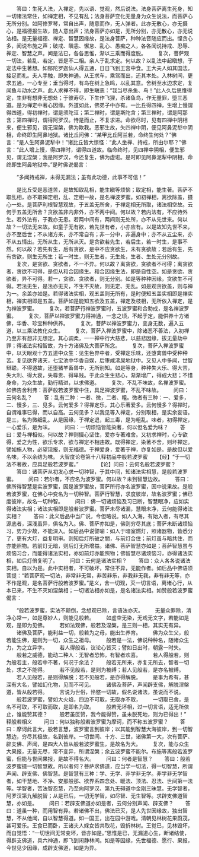 <!-- { "loadSidebar": true } -->
　　答曰：生死人法，入禅定，先以语、觉观，然后说法。法身菩萨离生死身，知一切诸法常住，如禅定相，不见有乱；法身菩萨变化无量身为众生说法，而菩萨心无所分别。如阿修罗琴，常自出声，随意而作，无人弹者。此亦无散心，亦无摄心，是福德报生故，随人意出声；法身菩萨亦如是，无所分别，亦无散心，亦无说法相。是无量福德、禅定、智慧因缘故，是法身菩萨，种种法音随应而出。悭贪心多，闻说布施之声；破戒、瞋恚、懈怠、乱心、愚痴之人，各各闻说持戒、忍辱、禅定、智慧之声。闻是法已，各各思惟，渐以三乘而得度脱。
　　复次，菩萨观一切法，若乱、若定，皆是不二相。余人于乱求定。何以故？以乱法中起瞋想，于定法中生著想。如郁陀罗迦仙人得五通，日日飞到王宫中食。王大夫人如其国法，接足而礼。夫人手触，即失神通。从王求车，乘驾而出，还其本处。入林树间，更求五通，一心专至；垂当得时，有鸟在树上急鸣，以乱其意。舍树至水边求定，复闻鱼斗动水之声。此人求禅不得，即生瞋恚：“我当尽杀鱼、鸟！”此人久后思惟得定，生非有想非无想处；于彼寿尽，下生作飞狸，杀诸鱼鸟，作无量罪，堕三恶道。是为禅定中著心因缘。外道如此，佛弟子中亦有。一比丘得四禅，生增上慢谓得四道，得初禅时，谓是须陀洹；第二禅时，谓是斯陀含；第三禅时，谓是阿那含；第四禅时，谓得阿罗汉。恃是而止，不复求进。命欲尽时，见有四禅中阴相来，便生邪见，谓无涅槃，佛为欺我。恶邪生故，失四禅中阴，便见阿鼻泥犁中阴相，命终即生阿鼻地狱。诸比丘问佛：“某甲比丘阿兰若，命终生何处？”佛言：“是人生阿鼻泥犁中！”诸比丘皆大惊怪：“此人坐禅、持戒，所由尔耶？”佛言：“此人增上慢，得四禅时，谓得四道故。临命终时，见四禅中阴相，便生邪见，谓无涅槃；我是阿罗汉，今还复生，佛为虚诳。是时即见阿鼻泥犁中阴相，命终即生阿鼻地狱中。”是时佛说偈言：

　　“多闻持戒禅，未得无漏法；虽有此功德，此事不可信！”

　　是比丘受是恶道苦，是故知取乱相，能生瞋等烦恼；取定相，能生著。菩萨不取乱相，亦不取禅定相，乱、定相一故，是名禅波罗蜜。如初禅相，离欲除盖，摄心一处。是菩萨利根智慧观故，于五盖无所舍，于禅定相无所取，诸法相空故。云何于五盖无所舍？贪欲盖非内非外，亦不两中间。何以故？若内法有，不应待外生。若外法有，于我亦无患。若两中间有，两间则无处所，亦不从先世来。何以故？一切法无来故。如童子无有欲，若先世有者，小亦应有。以是故知先世不来，亦不至后世；不从诸方来，亦不常自有；非一分中，非遍身中；亦不从五尘来，亦不从五情出。无所从生，无所从灭。是贪欲若先生，若后生，若一时生，是事不然。何以故？若先有生，后有贪欲，是中不应贪欲生，未有贪欲故；若后有生，先有贪欲，则生无所生；若一时生，则无生者，无生处，生者、生处无分别故。
　　复次，是贪欲、贪欲者，不一不异。何以故？离贪欲，贪欲者不可得；离贪欲者，贪欲不可得，是但从和合因缘生。和合因缘生法，即是自性空。如是贪欲、贪欲者，异不可得。若一，贪欲、贪欲者，则无分别。如是等种种因缘，贪欲生不可得。若法无生，是法亦无灭，不生不灭故，则无定、无乱。如是观贪欲盖，则与禅为一。余盖亦如是。若得诸法实相，观五盖则无所有，是时便知五盖实相即是禅实相，禅实相即是五盖。菩萨如是能知五欲及五盖，禅定及枝相，无所依入禅定，是为禅波罗蜜。
　　复次，若菩萨行禅波罗蜜时，五波罗蜜和合助成，是名禅波罗蜜。
　　复次，菩萨以禅波罗蜜力得神通，一念之顷，不起于定，能供养十方诸佛，华香、珍宝种种供养。
　　复次，菩萨以禅波罗蜜力，变身无数，遍入五道，以三乘法教化众生。
　　复次，菩萨入禅波罗蜜中，除诸恶不善法，入初禅乃至非有想非无想定。其心调柔，一一禅中行大慈悲，以慈悲因缘，拔无量劫中罪；得诸法实相智故，为十方诸佛及大菩萨所念。
　　复次，菩萨入禅波罗蜜中，以天眼观十方五道中众生：见生色界中者，受禅定乐味，还堕禽兽中受种种苦。复见欲界诸天，七宝池中华香自娱，后堕咸沸屎地狱中。又见人中多闻，世智辩聪，不得道故，还堕猪羊畜兽中，无所别知。如是等身，种种失大乐、得大苦，失大利、得大衰，失尊贵、得卑贱。于此众生生悲心，渐渐增广，得成大悲；不惜身命，为众生故，勤行精进，以求佛道。
　　复次，不乱不味故，名禅波罗蜜。如佛告舍利弗：菩萨般若波罗蜜中住，具足禅波罗蜜，不乱不味故。
　　问曰：云何名乱？
　　答：乱有二种：一者、微，二者、粗。微者有三种：一、爱多，二、慢多，三、见多。云何爱多？得禅定乐，其心乐著爱多。云何慢多？得禅时，自谓难事已得，而以自高。云何见多？以我见等入禅定，分别取相，是实余妄语。是三，名为微细乱。从是因缘，于禅定退，起三毒，是为粗乱。味者，初得禅定，一心爱乐，是为味。
　　问曰：一切烦恼皆能染著，何以但名爱为味？
　　答曰：爱与禅相似。何以故？禅则摄心坚住，爱亦专著难舍。又初求禅时，心专欲得，爱之为性，欲乐专求，欲与禅定不相违故。既得禅定，染著不舍，则坏禅定。譬如施人物，必望现报，则无福德。于禅爱身，爱著于禅，亦复如是。是故但以爱名味，不以余结为味。
大智度论卷第十八释初品中般若波罗蜜
　　【经】“于一切法不著故，应具足般若波罗蜜。”　　
　　【论】问曰：云何名般若波罗蜜？
　　答曰：诸菩萨从初发心求一切种智，于其中间，知诸法实相慧，是般若波罗蜜。
　　问曰：若尔者，不应名为波罗蜜。何以故？未到智慧边故。
　　答曰：佛所得智慧是实波罗蜜，因是波罗蜜故，菩萨所行亦名波罗蜜，因中说果故。是般若波罗蜜，在佛心中变名为一切种智。菩萨行智慧，求度彼岸，故名波罗蜜；佛已度彼岸，故名一切种智。
　　问曰：佛一切诸烦恼及习已断，智慧眼净，应如实得诸法实相；诸法实相即是般若波罗蜜。菩萨未尽诸漏，慧眼未净，云何能得诸法实相？
　　答曰：此义后品中当广说，今但略说。如人入海，有始入者，有尽其源底者，深浅虽异，俱名为入。佛、菩萨亦如是，佛则穷尽其底；菩萨未断诸烦恼习，势力少故，不能深入。如后品中说譬喻：如人于暗室燃灯，照诸器物，皆悉分了，更有大灯，益复明审。则知后灯所破之闇，与前灯合住；前灯虽与暗共住，而亦能照物。若前灯无暗，则后灯无所增益。诸佛、菩萨智慧亦如是；菩萨智慧虽与烦恼习合，而能得诸法实相，亦如前灯亦能照物；佛智慧尽诸烦恼习，亦得诸法实相，如后灯倍复明了。
　　问曰：云何是诸法实相？
　　答曰：众人各各说诸法实相，自以为是。此中实相者，不可破坏，常住不异，无能作者。如后品中佛语须菩提：“若菩萨观一切法，非常非无常，非苦非乐，非我非无我，非有非无等，亦不作是观，是名菩萨行般若波罗蜜。”是义，舍一切观，灭一切言语，离诸心行，从本已来，不生不灭如涅槃相；一切诸法相亦如是，是名诸法实相。如赞般若波罗蜜偈言：

　　“般若波罗蜜，实法不颠倒，念想观已除，言语法亦灭。
　　无量众罪除，清净心常一，如是尊妙人，则能见般若。
　　如虚空无染，无戏无文字，若能如是观，是即为见佛。
　　若如法观佛，般若及涅槃，是三则一相，其实无有异。
　　诸佛及菩萨，能利益一切，般若为之母，能出生养育。
　　佛为众生父，般若能生佛，是则为一切，众生之祖母。
　　般若是一法，佛说种种名，随诸众生力，为之立异字。
　　若人得般若，议论心皆灭；譬如日出时，朝露一时失。
　　般若之威德，能动二种人：无智者恐怖，有智者欢喜。
　　若人得般若，则为般若主，般若中不著，何况于余法？
　　般若无所来，亦复无所去，智者一切处，求之不能得。
　　若不见般若，是则为被缚；若人见般若，是亦名被缚。
　　若人见般若，是则得解脱；若不见般若，是亦得解脱。
　　是事为希有，甚深有大名，譬如幻化物，见而不可见。
　　诸佛及菩萨，声闻辟支佛，解脱涅槃道，皆从般若得。
　　言说为世俗，怜愍一切故，假名说诸法，虽说而不说。
　　般若波罗蜜，譬如大火焰，四边不可取，无取亦不取，
　　一切取已舍，是名不可取，不可取而取，是即名为取。
　　般若无坏相，过一切言语，适无所依止，谁能赞其德？
　　般若虽叵赞，我今能得赞，虽未脱死地，则为已得出！”
释般若相义
　　问曰：何以独称般若波罗蜜为摩诃，而不称五波罗蜜？
　　答曰：摩诃此言大，般若言慧，波罗蜜言到彼岸；以其能到智慧大海彼岸，到一切智慧边，穷尽其极故，名到彼岸。一切世间、十方、三世，诸佛第一大，次有菩萨、辟支佛、声闻，是四大人皆从般若波罗蜜生，是故名为大。
　　复次，能与众生大果报，无量无尽，常不变异，所谓涅槃；余五波罗蜜不能尔。布施等离般若波罗蜜，但能与世间果报，是故不得名大。
　　问曰：何者是智慧？
　　答曰：般若波罗蜜摄一切智慧故。所以者何？菩萨求佛道，应当学一切法，得一切智慧，所谓声闻、辟支佛、佛智慧。是智慧有三种：学、无学、非学非无学。非学非无学智者，如干慧地、不净、安那般那、欲界系四念处、暖法、顶法、忍法、世间第一法等。学智者，苦法智忍慧，乃至向阿罗汉、第九无碍道中金刚三昧慧。无学智者，阿罗汉第九解脱智；从是已后，一切无学智，如尽智、无生智等。求辟支佛道智慧，亦如是。
　　问曰：若辟支佛道亦如是者，云何分别声闻、辟支佛？
　　答曰：道虽一种，而用智有异。若诸佛不出，佛法已灭，是人先世因缘故，独出智慧，不从他闻，自以智慧得道。如一国王，出在园中游戏。清朝见林树花果蔚茂，甚可爱乐。王食已而卧，王诸夫人婇女皆共取花，毁折林树。王觉已，见林毁坏，而自觉悟：“一切世间无常变坏，皆亦如是。”思惟是已，无漏道心生，断诸结使，得辟支佛道，具六神通，即飞到闲静林间。如是等因缘，先世福德、愿行、果报，今世见少因缘，成辟支佛道，如是为异。

